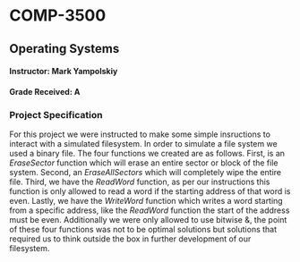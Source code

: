 # COMP-3500
## Operating Systems
#### Instructor: Mark Yampolskiy
#### Grade Received: A
### Project Specification

For this project we were instructed to make some simple insructions to interact with a simulated filesystem. In order to simulate a file system we used a binary file. The four functions we created are as follows. First, is an *EraseSector* function which will erase an entire sector or block of the file system. Second, an *EraseAllSectors* which will completely wipe the entire file. Third, we have the *ReadWord* function, as per our instructions this function is only allowed to read a word if the starting address of that word is even. Lastly, we have the *WriteWord* function which writes a word starting from a specific address, like the *ReadWord* function the start of the address must be even. Additionally we were only allowed to use bitwise &, the point of these four functions was not to be optimal solutions but solutions that required us to think outside the box in further development of our filesystem.
